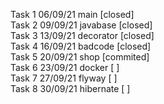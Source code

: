 Task 1 06/09/21 main [closed]  
Task 2 09/09/21 javabase [closed]  
Task 3 13/09/21 decorator [closed]  
Task 4 16/09/21 badcode [closed]  
Task 5 20/09/21 shop [commited]  
Task 6 23/09/21 docker [ ]  
Task 7 27/09/21 flyway [ ]  
Task 8 30/09/21 hibernate [ ]  
